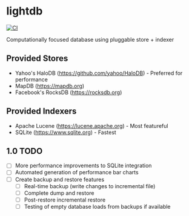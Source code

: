 # lightdb
[![CI](https://github.com/outr/lightdb/actions/workflows/ci.yml/badge.svg)](https://github.com/outr/lightdb/actions/workflows/ci.yml)

Computationally focused database using pluggable store + indexer

## Provided Stores
- Yahoo's HaloDB (https://github.com/yahoo/HaloDB) - Preferred for performance
- MapDB (https://mapdb.org)
- Facebook's RocksDB (https://rocksdb.org)

## Provided Indexers
- Apache Lucene (https://lucene.apache.org) - Most featureful
- SQLite (https://www.sqlite.org) - Fastest

## 1.0 TODO
- [ ] More performance improvements to SQLite integration
- [ ] Automated generation of performance bar charts
- [ ] Create backup and restore features
    - [ ] Real-time backup (write changes to incremental file)
    - [ ] Complete dump and restore
    - [ ] Post-restore incremental restore
    - [ ] Testing of empty database loads from backups if available